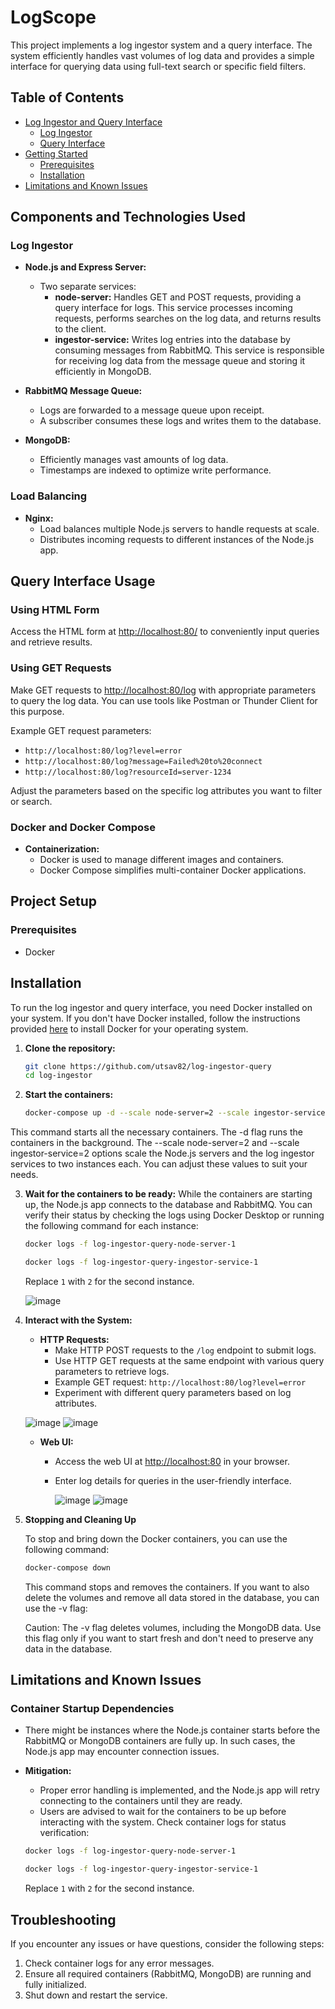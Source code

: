 # LogScope

This project implements a log ingestor system and a query interface. The system efficiently handles vast volumes of log data and provides a simple interface for querying data using full-text search or specific field filters.

## Table of Contents

- [Log Ingestor and Query Interface](#log-ingestor-and-query-interface)
  - [Log Ingestor](#log-ingestor)
  - [Query Interface](#query-interface)
- [Getting Started](#project-setup)
  - [Prerequisites](#prerequisites)
  - [Installation](#installation)
- [Limitations and Known Issues](#limitations-and-known-issues)

## Components and Technologies Used

### Log Ingestor

- **Node.js and Express Server:**

  - Two separate services:
    - **node-server:** Handles GET and POST requests, providing a query interface for logs. This service processes incoming requests, performs searches on the log data, and returns results to the client.
    - **ingestor-service:** Writes log entries into the database by consuming messages from RabbitMQ. This service is responsible for receiving log data from the message queue and storing it efficiently in MongoDB.

- **RabbitMQ Message Queue:**

  - Logs are forwarded to a message queue upon receipt.
  - A subscriber consumes these logs and writes them to the database.

- **MongoDB:**
  - Efficiently manages vast amounts of log data.
  - Timestamps are indexed to optimize write performance.

### Load Balancing

- **Nginx:**
  - Load balances multiple Node.js servers to handle requests at scale.
  - Distributes incoming requests to different instances of the Node.js app.

## Query Interface Usage

### Using HTML Form

Access the HTML form at [http://localhost:80/](http://localhost:3000/) to conveniently input queries and retrieve results.

### Using GET Requests

Make GET requests to [http://localhost:80/log](http://localhost:80/log) with appropriate parameters to query the log data. You can use tools like Postman or Thunder Client for this purpose.

Example GET request parameters:

- `http://localhost:80/log?level=error`
- `http://localhost:80/log?message=Failed%20to%20connect`
- `http://localhost:80/log?resourceId=server-1234`

Adjust the parameters based on the specific log attributes you want to filter or search.

### Docker and Docker Compose

- **Containerization:**
  - Docker is used to manage different images and containers.
  - Docker Compose simplifies multi-container Docker applications.

## Project Setup

### Prerequisites

- Docker

## Installation

To run the log ingestor and query interface, you need Docker installed on your system. If you don't have Docker installed, follow the instructions provided [here](https://docs.docker.com/get-docker/) to install Docker for your operating system.

1. **Clone the repository:**

   ```bash
   git clone https://github.com/utsav82/log-ingestor-query
   cd log-ingestor
   ```

2. **Start the containers:**

   ```bash
   docker-compose up -d --scale node-server=2 --scale ingestor-service=2
   ```

This command starts all the necessary containers. The -d flag runs the containers in the background. The --scale node-server=2 and --scale ingestor-service=2 options scale the Node.js servers and the log ingestor services to two instances each. You can adjust these values to suit your needs.

3. **Wait for the containers to be ready:**
   While the containers are starting up, the Node.js app connects to the database and RabbitMQ. You can verify their status by checking the logs using Docker Desktop or running the following command for each instance:

   ```bash
   docker logs -f log-ingestor-query-node-server-1
   ```

   ```bash
   docker logs -f log-ingestor-query-ingestor-service-1
   ```

   Replace `1` with `2` for the second instance.

   ![image](public/terminal.png)

4. **Interact with the System:**

   - **HTTP Requests:**
     - Make HTTP POST requests to the `/log` endpoint to submit logs.
     - Use HTTP GET requests at the same endpoint with various query parameters to retrieve logs.
     - Example GET request: `http://localhost:80/log?level=error`
     - Experiment with different query parameters based on log attributes.

   ![image](public/post.png)
   ![image](public/get.png)

   - **Web UI:**

     - Access the web UI at [http://localhost:80](http://localhost:80) in your browser.
     - Enter log details for queries in the user-friendly interface.

       ![image](public/browser.png)
       ![image](public/browser2.png)

5. **Stopping and Cleaning Up**

   To stop and bring down the Docker containers, you can use the following command:

   ```bash
   docker-compose down
   ```

   This command stops and removes the containers. If you want to also delete the volumes and remove all data stored in the database, you can use the -v flag:

   Caution: The -v flag deletes volumes, including the MongoDB data. Use this flag only if you want to start fresh and don't need to preserve any data in the database.

## Limitations and Known Issues

### Container Startup Dependencies

- There might be instances where the Node.js container starts before the RabbitMQ or MongoDB containers are fully up. In such cases, the Node.js app may encounter connection issues.

- **Mitigation:**

  - Proper error handling is implemented, and the Node.js app will retry connecting to the containers until they are ready.
  - Users are advised to wait for the containers to be up before interacting with the system. Check container logs for status verification:

  ```bash
  docker logs -f log-ingestor-query-node-server-1
  ```

  ```bash
  docker logs -f log-ingestor-query-ingestor-service-1
  ```

  Replace `1` with `2` for the second instance.


## Troubleshooting

If you encounter any issues or have questions, consider the following steps:

1. Check container logs for any error messages.
2. Ensure all required containers (RabbitMQ, MongoDB) are running and fully initialized.
3. Shut down and restart the service.
